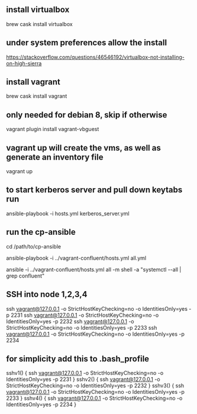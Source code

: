 ## install virtualbox
brew cask install virtualbox

## under system preferences allow the install
https://stackoverflow.com/questions/46546192/virtualbox-not-installing-on-high-sierra

## install vagrant
brew cask install vagrant

## only needed for debian 8, skip if otherwise
vagrant plugin install vagrant-vbguest

## vagrant up will create the vms, as well as generate an inventory file
vagrant up

## to start kerberos server and pull down keytabs run
ansible-playbook -i hosts.yml kerberos_server.yml

## run the cp-ansible
cd /path/to/cp-ansible

ansible-playbook -i ../vagrant-confluent/hosts.yml all.yml

ansible -i ../vagrant-confluent/hosts.yml all -m shell -a "systemctl --all | grep confluent"

## SSH into node 1,2,3,4
ssh vagrant@127.0.0.1 -o StrictHostKeyChecking=no -o IdentitiesOnly=yes -p 2231
ssh vagrant@127.0.0.1 -o StrictHostKeyChecking=no -o IdentitiesOnly=yes -p 2232
ssh vagrant@127.0.0.1 -o StrictHostKeyChecking=no -o IdentitiesOnly=yes -p 2233
ssh vagrant@127.0.0.1 -o StrictHostKeyChecking=no -o IdentitiesOnly=yes -p 2234

## for simplicity add this to .bash_profile
sshv1() {
  ssh vagrant@127.0.0.1 -o StrictHostKeyChecking=no -o IdentitiesOnly=yes -p 2231
}
sshv2() {
  ssh vagrant@127.0.0.1 -o StrictHostKeyChecking=no -o IdentitiesOnly=yes -p 2232
}
sshv3() {
  ssh vagrant@127.0.0.1 -o StrictHostKeyChecking=no -o IdentitiesOnly=yes -p 2233
}
sshv4() {
  ssh vagrant@127.0.0.1 -o StrictHostKeyChecking=no -o IdentitiesOnly=yes -p 2234
}
